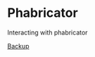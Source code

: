Phabricator
===========

Interacting with phabricator

[Backup](https://github.com/enckse/howdoi/blob/master/software/phabricator/backup.md)

